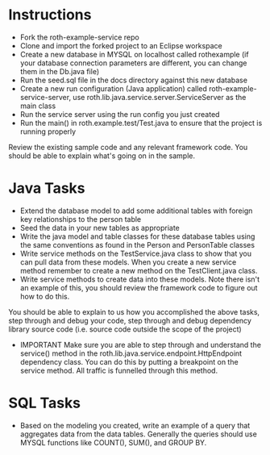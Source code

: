 # Instructions
- Fork the roth-example-service repo
- Clone and import the forked project to an Eclipse workspace
- Create a new database in MYSQL on localhost called rothexample (if your database connection parameters are different, you can change them in the Db.java file)
- Run the seed.sql file in the docs directory against this new database
- Create a new run configuration (Java application) called roth-example-service-server, use roth.lib.java.service.server.ServiceServer as the main class
- Run the service server using the run config you just created
- Run the main() in roth.example.test/Test.java to ensure that the project is running properly

Review the existing sample code and any relevant framework code. You should be able to explain what's going on in the sample.

# Java Tasks
- Extend the database model to add some additional tables with foreign key relationships to the person table
- Seed the data in your new tables as appropriate
- Write the java model and table classes for these database tables using the same conventions as found in the Person and PersonTable classes
- Write service methods on the TestService.java class to show that you can pull data from these models. When you create a new service method remember to create a new method on the TestClient.java class.
- Write service methods to create data into these models. Note there isn't an example of this, you should review the framework code to figure out how to do this.

You should be able to explain to us how you accomplished the above tasks, step through and debug your code, step through and debug dependency library source code (i.e. source code outside the scope of the project)

* IMPORTANT Make sure you are able to step through and understand the service() method in the roth.lib.java.service.endpoint.HttpEndpoint dependency class.
  You can do this by putting a breakpoint on the service method. All traffic is funnelled through this method.

# SQL Tasks
- Based on the modeling you created, write an example of a query that aggregates data from the data tables. Generally the queries should use MYSQL functions like COUNT(), SUM(), and GROUP BY.

